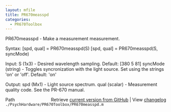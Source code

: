 ```yaml
---
layout: mfile
title: PR670measspd
categories:
  - PR670Toolbox
---
```


PR670measspd \- Make a measurement measurement.

Syntax:
\[spd, qual\] = PR670measspd\(S\)
\[spd, qual\] = PR670measspd\(S, syncMode\)

Input:
S \(1x3\) \- Desired wavelength sampling. Default: \[380 5 81\]
syncMode \(string\) \- Toggles syncronization with the light source.  Set
    using the strings 'on' or 'off'.  Default: 'on'

Output:
spd \(Mx1\) \- Light source spectrum.
qual \(scalar\) \- Measurement quality code.  See the PR\-670 manual.


<div class="code_header" style="text-align:right;">
  <span style="float:left;">Path&nbsp;&nbsp;</span> <span class="counter">Retrieve <a href=
  "https://raw.github.com/Psychtoolbox-3/Psychtoolbox-3/beta/./PsychHardware/PR670Toolbox/PR670measspd.m">current version from GitHub</a> | View <a href=
  "https://github.com/Psychtoolbox-3/Psychtoolbox-3/commits/beta/./PsychHardware/PR670Toolbox/PR670measspd.m">changelog</a></span>
</div>
<div class="code">
  <code>./PsychHardware/PR670Toolbox/PR670measspd.m</code>
</div>

